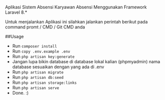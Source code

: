 Aplikasi Sistem Absensi Karyawan Absensi Menggunakan Framework Laravel 8.*

Untuk menjalankan Aplikasi ini silahkan jalankan perintah berikut pada command promt / CMD / Git CMD anda

##Usage

- Run `composer install`
- Run `copy .env.example .env`
- Run `php artisan key:generate`
- Jangan lupa bikin database di database lokal kalian (phpmyadmin) nama database sesuaikan dengan yang ada di .env
- Run `php artisan migrate`
- Run `php artisan db:seed`
- Run `php artisan storage:links`
- Run `php artisan serve`
- Done. :)
